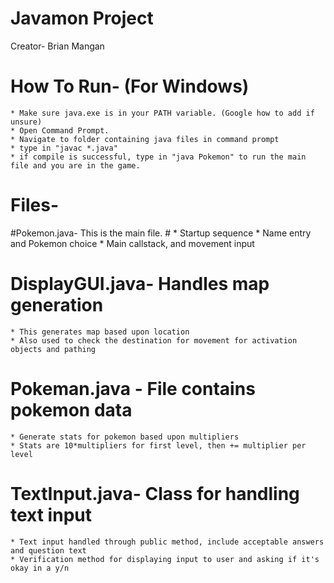 # Javamon Project #
Creator- Brian Mangan

# How To Run- (For Windows) #
	* Make sure java.exe is in your PATH variable. (Google how to add if unsure)
	* Open Command Prompt. 
	* Navigate to folder containing java files in command prompt
	* type in "javac *.java"
	* if compile is successful, type in "java Pokemon" to run the main file and you are in the game.


# Files- #

#Pokemon.java- This is the main file. #
	* Startup sequence
	* Name entry and Pokemon choice
	* Main callstack, and movement input

# DisplayGUI.java- Handles map generation #
	* This generates map based upon location
	* Also used to check the destination for movement for activation objects and pathing

# Pokeman.java - File contains pokemon data #
	* Generate stats for pokemon based upon multipliers
	* Stats are 10*multipliers for first level, then += multiplier per level

# TextInput.java- Class for handling text input #
	* Text input handled through public method, include acceptable answers and question text
	* Verification method for displaying input to user and asking if it's okay in a y/n